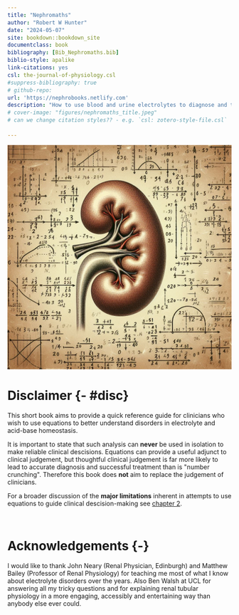 ```yaml
--- 
title: "Nephromaths"
author: "Robert W Hunter"
date: "2024-05-07"
site: bookdown::bookdown_site
documentclass: book
bibliography: [Bib_Nephromaths.bib]
biblio-style: apalike
link-citations: yes
csl: the-journal-of-physiology.csl
#suppress-bibliography: true
# github-repo: 
url: 'https://nephrobooks.netlify.com'
description: "How to use blood and urine electrolytes to diagnose and treat electrolyte and acid-base disorders."
# cover-image: "figures/nephromaths_title.jpeg"
# can we change citation styles?? - e.g. `csl: zotero-style-file.csl` 

---
```


![](figures/nephromaths_title.jpeg)

# Disclaimer {- #disc}
This short book aims to provide a quick reference guide for clinicians who wish to use equations to better understand disorders in electrolyte and acid-base homeostasis.  

It is important to state that such analysis can **never** be used in isolation to make reliable clinical descisions.  Equations can provide a useful adjunct to clinical judgement, but thoughtful clinical judgement is far more likely to lead to accurate diagnosis and successful treatment than is "number crunching". Therefore this book does **not** aim to replace the judgement of clinicians. 

For a broader discussion of the **major limitations** inherent in attempts to use equations to guide clinical descision-making see [chapter 2](#validity).  

<br>

# Acknowledgements {-}
I would like to thank John Neary (Renal Physician, Edinburgh) and Matthew Bailey (Professor of Renal Physiology) for teaching me most of what I know about electrolyte disorders over the years.  Also Ben Walsh at UCL for answering all my tricky questions and for explaining renal tubular physiology in a more engaging, accessibly and entertaining way than anybody else ever could.  
